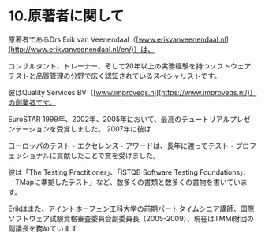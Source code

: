 # 10.原著者に関して

原著者であるDrs  Erik van Veenendaal（[www.erikvanveenendaal.nl](http://www.erikvanveenendaal.nl/en/)）は、

コンサルタント、トレーナー、そして20年以上の実務経験を持つソフトウェアテストと品質管理の分野で広く認知されているスペシャリストです。

彼はQuality Services BV（[www.improveqs.nl](https://www.improveqs.nl/)）の創業者です。

EuroSTAR 1999年、2002年、2005年において、最高のチュートリアルプレゼンテーションを受賞しました。 2007年に彼は

ヨーロッパのテスト・エクセレンス・アワードは、長年に渡ってテスト・プロフェッショナルに貢献したことで賞を受けました。

彼は「The Testing Practitioner」、「ISTQB Software Testing Foundations」、「TMapに準拠したテスト」など、数多くの書類と数多くの書物を書いています。

Erikはまた、アイントホーフェン工科大学の前期パートタイムシニア講師、国際ソフトウェア試験資格審査委員会副委員長（2005-2009）、現在はTMMi財団の副議長を務めています

